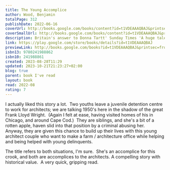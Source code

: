 ```yaml
---  
title: The Young Accomplice  
author: Wood, Benjamin  
totalPage: 312  
publishDate: 2022-06-16  
coverUrl: http://books.google.com/books/content?id=t1VDEAAAQBAJ&printsec=frontcover&img=1&zoom=1&edge=curl&source=gbs_api  
coverSmallUrl: http://books.google.com/books/content?id=t1VDEAAAQBAJ&printsec=frontcover&img=1&zoom=5&edge=curl&source=gbs_api  
description: Britain's answer to Donna Tartt' Sunday Times 'A huge talent' Hilary Mantel 'Was this how it was going to be for ever? Wrapping things for customers in womenswear, no conversation. Polishing the counters so her face reflected in the brass and sweeping floors at closing time until the boss said she could leave. How much worse off would she be if she went driving with a stranger for a while?' When sixteen-year-old Joyce Savigear absconds from work to go out with a man she barely knows, she hopes a new, exciting life is just beginning. But, two years later, she is waiting on a railway station in the tranquil English countryside. It's the summer of 1952 and she and her younger brother Charlie have just been released from borstal. Another fresh start awaits - but can Joyce ever outrun the darkness of her past? 'What a writer' Richard Osman 'An involving tale of revenge and responsibility, which, while it devastates, also tells us that new lives can be built among the ashes' FT 'The Young Accomplice shows the difference between a book that slides down the surface of things, and one that digs its claws into you and sticks there' The Times  
link: https://play.google.com/store/books/details?id=t1VDEAAAQBAJ  
previewLink: http://books.google.com/books?id=t1VDEAAAQBAJ&printsec=frontcover&dq=Benjamin+Wood,+The+Young+Accomplice&hl=&as_pt=BOOKS&cd=1&source=gbs_api  
isbn13: 9780241988862  
isbn10: 241988861  
created: 2023-08-28T11:29  
updated: 2023-10-21T21:23:27+02:00  
blog: true  
parent: book I've read  
layout: book  
read: 2022-08  
rating: 7  
---  
```

  
I actually liked this story a lot.  Two youths leave a juvenile detention centre to work for architects; we are talking 1950's here in the shadow of the great Frank Lloyd Wright.  (Again I felt at ease, having visited homes of his in Chicago, and around Cape Cod.)  They are siblings, and she's a bit of a rotten apple, haven slid into that position by a criminal abusing her.  Anyway, they are given this chance to build up their lives with this young architect couple who want to make a farm / architecture office while helping and being helped with young delinquents.      
  
The title refers to both situations, I'm sure.  She's an accomplice for this crook, and both are accomplices to the architects. A compelling story with historical value.  A very quick, gripping read. 